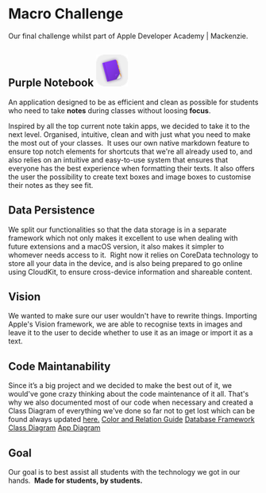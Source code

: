 # Macro Challenge
Our final challenge whilst part of Apple Developer Academy | Mackenzie.

## Purple Notebook ![Purple Notebook's Icon][Icon] 
An application designed to be as efficient and clean as possible for students who need to take **notes** during classes without loosing **focus**.

Inspired by all the top current note takin apps, we decided to take it to the next level. Organised, intuitive, clean and with just what you need to make the most out of your classes. 
It uses our own native markdown feature to ensure top notch elements for shortcuts that we're all already used to, and also relies on an intuitive and easy-to-use system that ensures that everyone has the best experience when formatting their texts. It also offers the user the possibility to create text boxes and image boxes to customise their notes as they see fit. 

## Data Persistence
We split our functionalities so that the data storage is in a separate framework which not only makes it excellent to use when dealing with future extensions and a macOS version, it also makes it simpler to whomever needs access to it. 
Right now it relies on CoreData technology to store all your data in the device, and is also being prepared to go online using CloudKit, to ensure cross-device information and shareable content. 

## Vision
We wanted to make sure our user wouldn't have to rewrite things. Importing Apple's Vision framework, we are able to recognise texts in images and leave it to the user to decide whether to use it as an image or import it as a text.


## Code Maintanability
Since it’s a big project and we decided to make the best out of it, we would've gone crazy thinking about the code maintenance of it all. That's why we also documented most of our code when necessary and created a Class Diagram of everything we've done so far not to get lost which can be found always updated [here.]
[Color and Relation Guide][Color and Relation Guide]
[Database Framework Class Diagram][Database Class Diagram]
[App Diagram][App Diagram]

## Goal
Our goal is to best assist all students with the technology we got in our hands. 
**Made for students, by students.**


[Icon]: https://github.com/Pepelelipa/MacroChallenge/blob/dev/MacroPepelelipa/MacroPepelelipa/Assets.xcassets/AppIcon.appiconset/icon_32x32%402x.png "Icon"
[here.]: https://miro.com/app/board/o9J_kny0VDI=/ "Miro's Documentation"
[Color and Relation Guide]: https://github.com/Pepelelipa/MacroChallenge/blob/feat/Update-Read-Me/Color_and_Relation_Guide.jpg "Color and Relation Diagram"
[Database Class Diagram]: https://github.com/Pepelelipa/MacroChallenge/blob/feat/Update-Read-Me/Database_Diagram.jpg "Database Class Diagram"
[App Diagram]: https://github.com/Pepelelipa/MacroChallenge/blob/feat/Update-Read-Me/App_Diagram.jpg "App Diagram"
